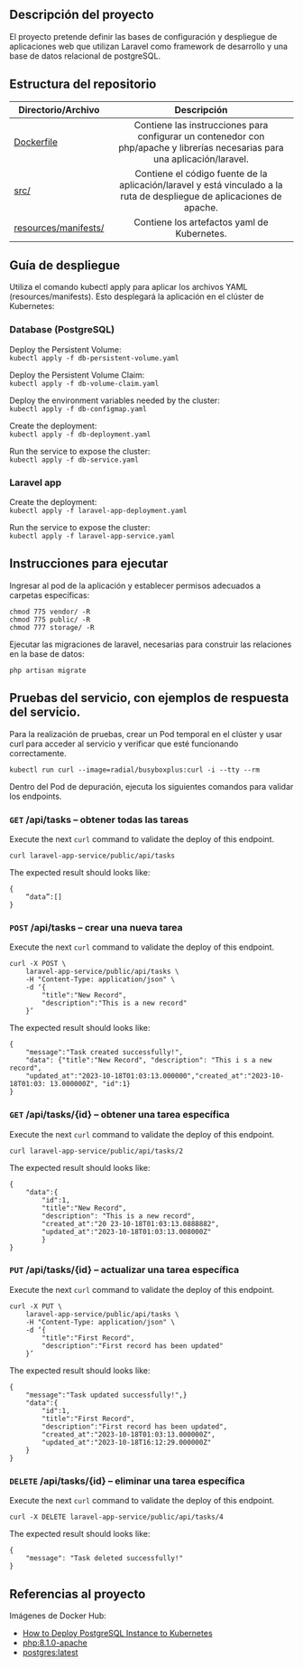## Descripción del proyecto
El proyecto pretende definir las bases de configuración y despliegue de aplicaciones web que utilizan Laravel como framework de desarrollo y una base de datos relacional de postgreSQL.
## Estructura del repositorio
| Directorio/Archivo  | Descripción|
| ------------- |:-------------:|
| [Dockerfile](https://github.com/janckos/cloud/blob/master/Dockerfile)   | Contiene las instrucciones para configurar un contenedor con php/apache y librerías necesarias para una aplicación/laravel.     |
| [src/](https://github.com/janckos/cloud/tree/master/src)      | Contiene el código fuente de la aplicación/laravel y está vinculado a la ruta de despliegue de aplicaciones de apache.     |
[resources/manifests/](https://github.com/janckos/k8s/tree/master/resources/manifests)      |Contiene los artefactos yaml de Kubernetes.     |
## Guía de despliegue
Utiliza el comando kubectl apply para aplicar los archivos YAML (resources/manifests). Esto desplegará la aplicación en el clúster de Kubernetes:

### Database (PostgreSQL)
Deploy the Persistent Volume:\
``
kubectl apply -f db-persistent-volume.yaml
``

Deploy the Persistent Volume Claim:\
``
kubectl apply -f db-volume-claim.yaml
``

Deploy the environment variables needed by the cluster:\
``
kubectl apply -f db-configmap.yaml
``

Create the deployment:\
``
kubectl apply -f db-deployment.yaml
``

Run the service to expose the cluster:\
``
kubectl apply -f db-service.yaml
``
### Laravel app



Create the deployment:\
``
kubectl apply -f laravel-app-deployment.yaml
``


Run the service to expose the cluster:\
``
kubectl apply -f laravel-app-service.yaml
``

## Instrucciones para ejecutar

Ingresar al pod de la aplicación y establecer permisos adecuados a carpetas específicas: 
```shell
chmod 775 vendor/ -R
chmod 775 public/ -R
chmod 777 storage/ -R
```
Ejecutar las migraciones de laravel, necesarias para construir las relaciones en la base de datos: 
```shell
php artisan migrate
```

## Pruebas del servicio, con ejemplos de respuesta del servicio.
Para la realización de pruebas, crear un Pod temporal en el clúster y usar curl para acceder al servicio y verificar que esté funcionando correctamente.
```shell
kubectl run curl --image=radial/busyboxplus:curl -i --tty --rm
```
Dentro del Pod de depuración, ejecuta los siguientes comandos para validar los endpoints.

### `GET` /api/tasks – obtener todas las tareas
Execute the next `curl` command to validate the deploy of this endpoint.
```shell
curl laravel-app-service/public/api/tasks
```
The expected result should looks like:
```shell
{
	“data”:[]
}
```

### `POST` /api/tasks – crear una nueva tarea
Execute the next `curl` command to validate the deploy of this endpoint.
```shell
curl -X POST \
	laravel-app-service/public/api/tasks \
	-H "Content-Type: application/json" \
	-d ‘{
		"title":"New Record",
		"description":"This is a new record"
	}’

```
The expected result should looks like:
```shell
{
	"message":"Task created successfully!",
	"data": {"title":"New Record", "description": "This i s a new record",
	"updated_at":"2023-10-18T01:03:13.000000","created_at":"2023-10-18T01:03: 13.000000Z", "id":1}
}
```

### `GET` /api/tasks/{id} – obtener una tarea específica
Execute the next `curl` command to validate the deploy of this endpoint.
```shell
curl laravel-app-service/public/api/tasks/2 
```
The expected result should looks like:
```shell
{
	"data":{
		"id":1,
		"title":"New Record",
		"description": "This is a new record",
		"created_at":"20 23-10-18T01:03:13.0888882",
		"updated_at":"2023-10-18T01:03:13.008000Z"
		}
}
```

### `PUT` /api/tasks/{id} – actualizar una tarea específica
Execute the next `curl` command to validate the deploy of this endpoint.
```shell
curl -X PUT \
	laravel-app-service/public/api/tasks \
	-H "Content-Type: application/json" \
	-d ‘{
		"title":"First Record",
		"description":"First record has been updated"
	}’  
```
The expected result should looks like:
```shell
{
	"message":"Task updated successfully!",}
	"data":{
		"id":1,
		"title":"First Record",
		"description":"First record has been updated",
		"created_at":"2023-10-18T01:03:13.000000Z",
		"updated_at":"2023-10-18T16:12:29.000000Z"
	}
}
```

### `DELETE` /api/tasks/{id} – eliminar una tarea específica
Execute the next `curl` command to validate the deploy of this endpoint.
```shell
curl -X DELETE laravel-app-service/public/api/tasks/4
```
The expected result should looks like:
```shell
{
	"message": "Task deleted successfully!"
}
```

## Referencias al proyecto
Imágenes de Docker Hub: 
- [How to Deploy PostgreSQL Instance to Kubernetes](https://sweetcode.io/how-to-deploy-postgresql-instance-to-kubernetes/ )
- [php:8.1.0-apache](https://hub.docker.com/layers/library/php/8.1.0-apache/images/sha256-0ebdfb1aff16a9ccb4b4f0613023cad6f5a237a8ed333a455502d9f78257125c?context=explore)
- [postgres:latest](https://hub.docker.com/layers/library/postgres/latest/images/sha256-3648b6c2ac30de803a598afbaaef47851a6ee1795d74b4a5dcc09a22513b15c9?context=explore)
